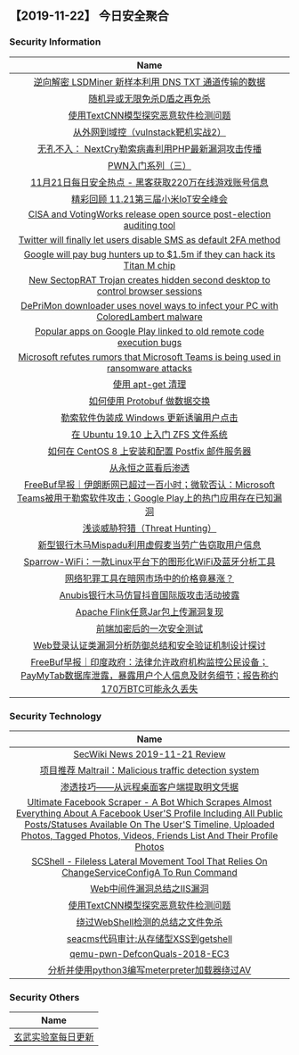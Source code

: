 
 ##   【2019-11-22】 今日安全聚合

### 						        							Security Information
|                             Name                                    |
| :----------------------------------------------------------: |
|[逆向解密 LSDMiner 新样本利用 DNS TXT 通道传输的数据](https://www.anquanke.com/post/id/193116)|
|[随机异或无限免杀D盾之再免杀](https://www.anquanke.com/post/id/193042)|
|[使用TextCNN模型探究恶意软件检测问题](https://www.anquanke.com/post/id/193041)|
|[从外网到域控（vulnstack靶机实战2）](https://www.anquanke.com/post/id/193193)|
|[无孔不入： NextCry勒索病毒利用PHP最新漏洞攻击传播](https://www.anquanke.com/post/id/193365)|
|[PWN入门系列（三）](https://www.anquanke.com/post/id/193115)|
|[11月21日每日安全热点 - 黑客获取220万在线游戏账号信息](https://www.anquanke.com/post/id/193335)|
|[精彩回顾  11.21第三届小米IoT安全峰会](https://www.anquanke.com/post/id/192989)|
|[CISA and VotingWorks release open source post-election auditing tool](https://www.zdnet.com/article/cisa-and-votingworks-release-open-source-post-election-auditing-tool/#ftag=RSSbaffb68)|
|[Twitter will finally let users disable SMS as default 2FA method](https://www.zdnet.com/article/twitter-will-finally-let-users-disable-sms-as-default-2fa-method/#ftag=RSSbaffb68)|
|[Google will pay bug hunters up to $1.5m if they can hack its Titan M chip](https://www.zdnet.com/article/google-will-pay-bug-hunters-up-to-1-5m-if-they-can-hack-its-titan-m-chip/#ftag=RSSbaffb68)|
|[New SectopRAT Trojan creates hidden second desktop to control browser sessions](https://www.zdnet.com/article/new-sectoprat-malware-creates-hidden-second-desktop-to-control-browser-sessions/#ftag=RSSbaffb68)|
|[DePriMon downloader uses novel ways to infect your PC with ColoredLambert malware](https://www.zdnet.com/article/deprimon-downloader-uses-novel-ways-to-infect-your-pc-with-coloredlambert-malware/#ftag=RSSbaffb68)|
|[Popular apps on Google Play linked to old remote code execution bugs](https://www.zdnet.com/article/popular-apps-on-google-play-linked-to-old-remote-code-execution-bugs/#ftag=RSSbaffb68)|
|[Microsoft refutes rumors that Microsoft Teams is being used in ransomware attacks](https://www.zdnet.com/blog/security/rss.xml#ftag=RSSbaffb68)|
|[使用 apt-get 清理](https://linux.cn/article-11601-1.html?utm_source=rss&utm_medium=rss)|
|[如何使用 Protobuf 做数据交换](https://linux.cn/article-11600-1.html?utm_source=rss&utm_medium=rss)|
|[勒索软件伪装成 Windows 更新诱骗用户点击](https://linux.cn/article-11599-1.html?utm_source=rss&utm_medium=rss)|
|[在 Ubuntu 19.10 上入门 ZFS 文件系统](https://linux.cn/article-11598-1.html?utm_source=rss&utm_medium=rss)|
|[如何在 CentOS 8 上安装和配置 Postfix 邮件服务器](https://linux.cn/article-11597-1.html?utm_source=rss&utm_medium=rss)|
|[从永恒之蓝看后渗透](https://www.freebuf.com/articles/system/219200.html)|
|[FreeBuf早报｜伊朗断网已超过一百小时；微软否认：Microsoft Teams被用于勒索软件攻击；Google Play上的热门应用存在已知漏洞](https://www.freebuf.com/news/220845.html)|
|[浅谈威胁狩猎（Threat Hunting）](https://www.freebuf.com/articles/neopoints/219164.html)|
|[新型银行木马Mispadu利用虚假麦当劳广告窃取用户信息](https://www.freebuf.com/news/220759.html)|
|[Sparrow-WiFi：一款Linux平台下的图形化WiFi及蓝牙分析工具](https://www.freebuf.com/sectool/219581.html)|
|[网络犯罪工具在暗网市场中的价格竟暴涨？](https://www.freebuf.com/news/217220.html)|
|[Anubis银行木马仿冒抖音国际版攻击活动披露](https://www.freebuf.com/articles/terminal/219069.html)|
|[Apache Flink任意Jar包上传漏洞复现](https://www.freebuf.com/vuls/220252.html)|
|[前端加密后的一次安全测试](https://www.freebuf.com/articles/web/219410.html)|
|[Web登录认证类漏洞分析防御总结和安全验证机制设计探讨](https://www.freebuf.com/articles/web/217052.html)|
|[FreeBuf早报｜印度政府：法律允许政府机构监控公民设备；PayMyTab数据库泄露，暴露用户个人信息及财务细节；报告称约170万BTC可能永久丢失](https://www.freebuf.com/news/220706.html)|

### 						        							Security  Technology
|                             Name                                    |
| :----------------------------------------------------------: |
|[SecWiki News 2019-11-21 Review](http://www.sec-wiki.com/?2019-11-21)|
|[项目推荐  Maltrail：Malicious traffic detection system](https://paper.seebug.org/1081/)|
|[渗透技巧——从远程桌面客户端提取明文凭据](https://www.4hou.com/technology/21645.html)|
|[Ultimate Facebook Scraper - A Bot Which Scrapes Almost Everything About A Facebook User'S Profile Including All Public Posts/Statuses Available On The User'S Timeline, Uploaded Photos, Tagged Photos, Videos, Friends List And Their Profile Photos](http://www.kitploit.com/2019/11/ultimate-facebook-scraper-bot-which.html)|
|[SCShell - Fileless Lateral Movement Tool That Relies On ChangeServiceConfigA To Run Command](http://www.kitploit.com/2019/11/scshell-fileless-lateral-movement-tool.html)|
|[Web中间件漏洞总结之IIS漏洞](http://xz.aliyun.com/t/6783)|
|[使用TextCNN模型探究恶意软件检测问题](http://xz.aliyun.com/t/6785)|
|[绕过WebShell检测的总结之文件免杀](http://xz.aliyun.com/t/6784)|
|[seacms代码审计:从存储型XSS到getshell](http://xz.aliyun.com/t/6780)|
|[qemu-pwn-DefconQuals-2018-EC3](http://xz.aliyun.com/t/6778)|
|[分析并使用python3编写meterpreter加载器绕过AV](http://xz.aliyun.com/t/6782)|

### 						        							Security  Others
|                             Name                                    |
| :----------------------------------------------------------: |
|[玄武实验室每日更新](https://weibo.com/p/1006065582522936/wenzhang?from=page_100606_profile&wvr=6&mod=wenzhangmore)|

